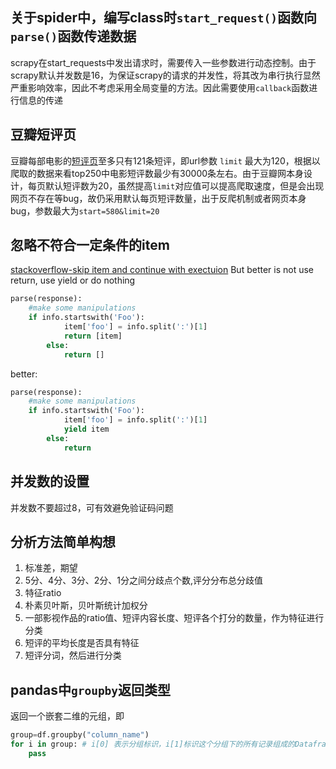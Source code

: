 ## 关于spider中，编写class时`start_request()`函数向`parse()`函数传递数据
scrapy在start_requests中发出请求时，需要传入一些参数进行动态控制。由于scrapy默认并发数是16，为保证scrapy的请求的并发性，将其改为串行执行显然严重影响效率，因此不考虑采用全局变量的方法。因此需要使用`callback`函数进行信息的传递

## 豆瓣短评页
豆瓣每部电影的[短评页](https://movie.douban.com/subject/1291546/comments?start=0&limit=121&status=P&sort=new_score)至多只有121条短评，即url参数 `limit` 最大为120，根据以爬取的数据来看top250中电影短评数最少有30000条左右。由于豆瓣网本身设计，每页默认短评数为20，虽然提高`limit`对应值可以提高爬取速度，但是会出现网页不存在等bug，故仍采用默认每页短评数量，出于反爬机制或者网页本身bug，参数最大为`start=580&limit=20`


## 忽略不符合一定条件的item
[stackoverflow-skip item and continue with exectuion](https://stackoverflow.com/questions/5040110/scrapy-skip-item-and-continue-with-exectuion)
But better is not use return, use yield or do nothing
```python
parse(response):
    #make some manipulations
    if info.startswith('Foo'):
            item['foo'] = info.split(':')[1]
            return [item]
        else:
            return []
```
better:
```python
parse(response):
    #make some manipulations
    if info.startswith('Foo'):
            item['foo'] = info.split(':')[1]
            yield item
        else:
            return
```

## 并发数的设置
并发数不要超过8，可有效避免验证码问题

## 分析方法简单构想
1. 标准差，期望
2. 5分、4分、3分、2分、1分之间分歧点个数,评分分布总分歧值
3. 特征ratio
4. 朴素贝叶斯，贝叶斯统计加权分
5. 一部影视作品的ratio值、短评内容长度、短评各个打分的数量，作为特征进行分类
6. 短评的平均长度是否具有特征
7. 短评分词，然后进行分类

## pandas中`groupby`返回类型
返回一个嵌套二维的元组，即
```python
group=df.groupby("column_name")
for i in group: # i[0] 表示分组标识，i[1]标识这个分组下的所有记录组成的Dataframe
    pass
```